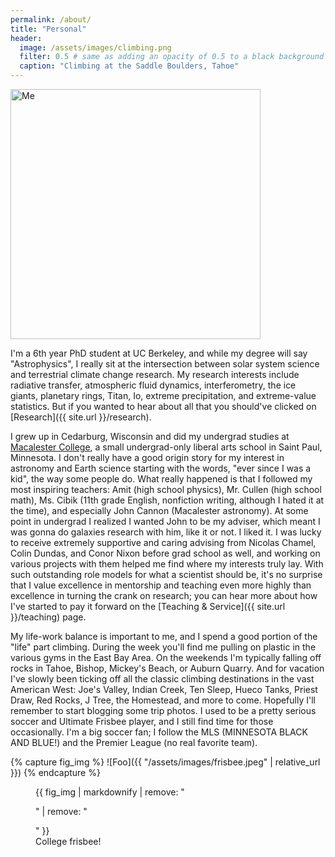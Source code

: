 ```yaml
---
permalink: /about/
title: "Personal"
header:
  image: /assets/images/climbing.png
  filter: 0.5 # same as adding an opacity of 0.5 to a black background
  caption: "Climbing at the Saddle Boulders, Tahoe"
---
```


<img src="{{ site.url }}{{ site.baseurl }}/assets/images/professional-thumbnail.png" alt="Me" width="400">

I'm a 6th year PhD student at UC Berkeley, and while my degree will say "Astrophysics", I really sit at the intersection between solar system science and terrestrial climate change research.  My research interests include radiative transfer, atmospheric fluid dynamics, interferometry, the ice giants, planetary rings, Titan, Io, extreme precipitation, and extreme-value statistics. But if you wanted to hear about all that you should've clicked on [Research]({{ site.url }}/research).

I grew up in Cedarburg, Wisconsin and did my undergrad studies at [Macalester College](https://www.macalester.edu/), a small undergrad-only liberal arts school in Saint Paul, Minnesota. I don't really have a good origin story for my interest in astronomy and Earth science starting with the words, "ever since I was a kid", the way some people do. What really happened is that I followed my most inspiring teachers: Amit (high school physics), Mr. Cullen (high school math), Ms. Cibik (11th grade English, nonfiction writing, although I hated it at the time), and especially John Cannon (Macalester astronomy). At some point in undergrad I realized I wanted John to be my adviser, which meant I was gonna do galaxies research with him, like it or not. I liked it. I was lucky to receive extremely supportive and caring advising from Nicolas Chamel, Colin Dundas, and Conor Nixon before grad school as well, and working on various projects with them helped me find where my interests truly lay. With such outstanding role models for what a scientist should be, it's no surprise that I value excellence in mentorship and teaching even more highly than excellence in turning the crank on research; you can hear more about how I've started to pay it forward on the [Teaching & Service]({{ site.url }}/teaching) page.


My life-work balance is important to me, and I spend a good portion of the "life" part climbing. During the week you'll find me pulling on plastic in the various gyms in the East Bay Area. On the weekends I'm typically falling off rocks in Tahoe, Bishop, Mickey's Beach, or Auburn Quarry. And for vacation I've slowly been ticking off all the classic climbing destinations in the vast American West: Joe's Valley, Indian Creek, Ten Sleep, Hueco Tanks, Priest Draw, Red Rocks, J Tree, the Homestead, and more to come. Hopefully I'll remember to start blogging some trip photos. I used to be a pretty serious soccer and Ultimate Frisbee player, and I still find time for those occasionally. I'm a big soccer fan; I follow the MLS (MINNESOTA BLACK AND BLUE!) and the Premier League (no real favorite team).


{% capture fig_img %}
![Foo]({{ "/assets/images/frisbee.jpeg" | relative_url }})
{% endcapture %}

<figure>
  {{ fig_img | markdownify | remove: "<p>" | remove: "</p>" }}
  <figcaption>College frisbee!</figcaption>
</figure>
